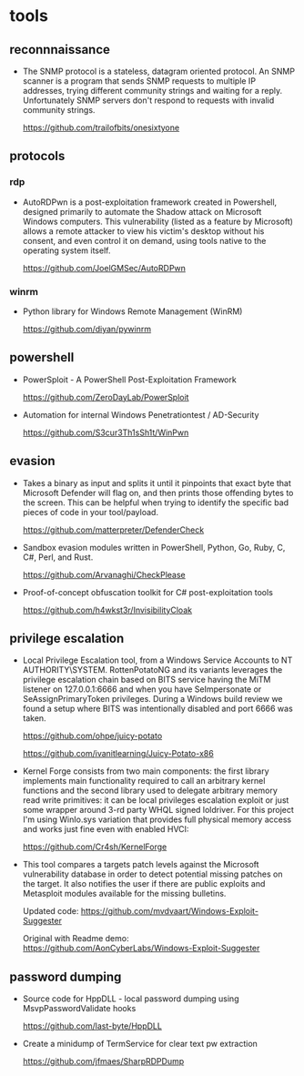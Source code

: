 # tools

## reconnnaissance

- The SNMP protocol is a stateless, datagram oriented protocol. An SNMP scanner is a program that sends SNMP requests to multiple IP addresses, trying different community strings and waiting for a reply. Unfortunately SNMP servers don't respond to requests with invalid community strings.

    https://github.com/trailofbits/onesixtyone

## protocols

###  rdp

- AutoRDPwn is a post-exploitation framework created in Powershell, designed primarily to automate the Shadow attack on Microsoft Windows computers. This vulnerability (listed as a feature by Microsoft) allows a remote attacker to view his victim's desktop without his consent, and even control it on demand, using tools native to the operating system itself.

    https://github.com/JoelGMSec/AutoRDPwn

### winrm

- Python library for Windows Remote Management (WinRM)

    https://github.com/diyan/pywinrm

## powershell

- PowerSploit - A PowerShell Post-Exploitation Framework

    https://github.com/ZeroDayLab/PowerSploit
    
- Automation for internal Windows Penetrationtest / AD-Security

    https://github.com/S3cur3Th1sSh1t/WinPwn

## evasion

- Takes a binary as input and splits it until it pinpoints that exact byte that Microsoft Defender will flag on, and then prints those offending bytes to the screen. This can be helpful when trying to identify the specific bad pieces of code in your tool/payload.

    https://github.com/matterpreter/DefenderCheck
    
- Sandbox evasion modules written in PowerShell, Python, Go, Ruby, C, C#, Perl, and Rust.

    https://github.com/Arvanaghi/CheckPlease
    
- Proof-of-concept obfuscation toolkit for C# post-exploitation tools

    https://github.com/h4wkst3r/InvisibilityCloak

## privilege escalation

- Local Privilege Escalation tool, from a Windows Service Accounts to NT AUTHORITY\SYSTEM. RottenPotatoNG and its variants leverages the privilege escalation chain based on BITS service having the MiTM listener on 127.0.0.1:6666 and when you have SeImpersonate or SeAssignPrimaryToken privileges. During a Windows build review we found a setup where BITS was intentionally disabled and port 6666 was taken.

    https://github.com/ohpe/juicy-potato

    https://github.com/ivanitlearning/Juicy-Potato-x86
    
- Kernel Forge consists from two main components: the first library implements main functionality required to call an arbitrary kernel functions and the second library used to delegate arbitrary memory read write primitives: it can be local privileges escalation exploit or just some wrapper around 3-rd party WHQL signed loldriver. For this project I'm using WinIo.sys variation that provides full physical memory access and works just fine even with enabled HVCI:

    https://github.com/Cr4sh/KernelForge

- This tool compares a targets patch levels against the Microsoft vulnerability database in order to detect potential missing patches on the target. It also notifies the user if there are public exploits and Metasploit modules available for the missing bulletins.

    Updated code: https://github.com/mvdvaart/Windows-Exploit-Suggester
    
    Original with Readme demo: https://github.com/AonCyberLabs/Windows-Exploit-Suggester

## password dumping

- Source code for HppDLL - local password dumping using MsvpPasswordValidate hooks

    https://github.com/last-byte/HppDLL

- Create a minidump of TermService for clear text pw extraction

    https://github.com/jfmaes/SharpRDPDump
